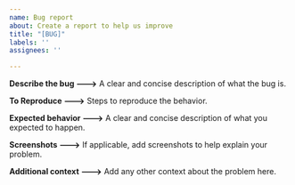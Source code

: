 ```yaml
---
name: Bug report
about: Create a report to help us improve
title: "[BUG]"
labels: ''
assignees: ''

---
```


**Describe the bug --->**
A clear and concise description of what the bug is.

**To Reproduce --->**
Steps to reproduce the behavior.

**Expected behavior --->**
A clear and concise description of what you expected to happen.

**Screenshots --->**
If applicable, add screenshots to help explain your problem.

**Additional context --->**
Add any other context about the problem here.
